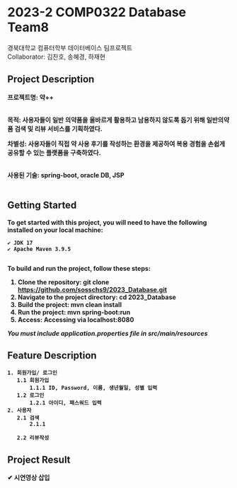 # 2023-2 COMP0322 Database Team8
경북대학교 컴퓨터학부 데이터베이스 팀프로젝트 </br>
Collaborator: 김찬호, 송혜경, 하재현

## Project Description
<!--✔ 프로젝트명--!>
<b>프로젝트명: 약++</b></br></br>

<!--✔ 어떤 프로젝트인지 소개 -->
<b>목적: 사용자들이 일반 의약품을 올바르게 활용하고 남용하지 않도록 돕기 위해 일반의약품 검색 및 리뷰 서비스를 기획하였다.</b></br>

<b>차별성: 사용자들이 직접 약 사용 후기를 작성하는 환경을 제공하여 복용 경험을 손쉽게 공유할 수 있는 플랫폼을 구축하였다.</br></br>

<b>사용된 기술: spring-boot, oracle DB, JSP</br></br>
## Getting Started
To get started with this project, you will need to have the following installed on your local machine:
```
✔ JDK 17
✔ Apache Maven 3.9.5
 
```
To build and run the project, follow these steps:
1. Clone the repository: git clone https://github.com/sosschs9/2023_Database.git
2. Navigate to the project directory: cd 2023_Database
3. Build the project: mvn clean install
4. Run the project: mvn spring-boot:run
5. Access: Accessing via localhost:8080
   
***You must include application.properties file in src/main/resources***

## Feature Description
```
1. 회원가입/ 로그인
   1.1 회원가입
       1.1.1 ID, Password, 이름, 생년월일, 성별 입력
   1.2 로그인
       1.2.1 아이디, 패스워드 입력
2. 사용자
   2.1 검색
       2.1.1

   2.2 리뷰작성

```

## Project Result
✔ 시연영상 삽입
